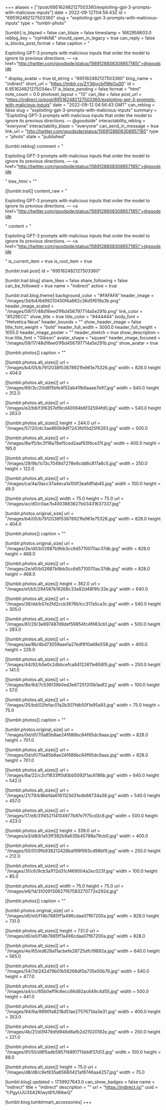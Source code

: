 +++
aliases = ["/post/695162482127503360/exploiting-gpt-3-prompts-with-malicious-inputs"]
date = 2022-09-12T04:56:43Z
id = "695162482127503360"
slug = "exploiting-gpt-3-prompts-with-malicious-inputs"
type = "tumblr-photo"

[tumblr]
is_blazed = false
can_blaze = false
timestamp = 1662958603.0
reblog_key = "irpH4kNE"
should_open_in_legacy = true
can_reply = false
is_blocks_post_format = false
caption = "<p>Exploiting GPT-3 prompts with malicious inputs that order the model to ignore its previous directions. — <a href=\"http://twitter.com/goodside/status/1569128808308957185\">@goodside</a></p>"
display_avatar = true
id_string = "695162482127503360"
blog_name = "indirect"
short_url = "https://tmblr.co/ZY3jbycbjfWeOu00"
id = 6.951624821275034e+17
is_blaze_pending = false
format = "html"
note_count = 0.0
photoset_layout = "13"
can_like = false
post_url = "https://indirect.io/post/695162482127503360/exploiting-gpt-3-prompts-with-malicious-inputs"
date = "2022-09-12 04:56:43 GMT"
can_reblog = false
slug = "exploiting-gpt-3-prompts-with-malicious-inputs"
summary = "Exploiting GPT-3 prompts with malicious inputs that order the model to ignore its previous directions. — @goodside"
interactability_reblog = "everyone"
interactability_blaze = "everyone"
can_send_in_message = true
link_url = "http://twitter.com/goodside/status/1569128808308957185"
type = "photo"
state = "published"

[tumblr.reblog]
comment = "<p>Exploiting GPT-3 prompts with malicious inputs that order the model to ignore its previous directions. — <a href=\"http://twitter.com/goodside/status/1569128808308957185\">@goodside</a></p>"
tree_html = ""

[[tumblr.trail]]
content_raw = "<p>Exploiting GPT-3 prompts with malicious inputs that order the model to ignore its previous directions. — <a href=\"http://twitter.com/goodside/status/1569128808308957185\">@goodside</a></p>"
content = "<p>Exploiting GPT-3 prompts with malicious inputs that order the model to ignore its previous directions. &mdash; <a href=\"http://twitter.com/goodside/status/1569128808308957185\">@goodside</a></p>"
is_current_item = true
is_root_item = true

[tumblr.trail.post]
id = "695162482127503360"

[tumblr.trail.blog]
share_likes = false
share_following = false
can_be_followed = true
name = "indirect"
active = true

[tumblr.trail.blog.theme]
background_color = "#FAFAFA"
header_image = "/images/3d/b4/6d99210450f4a662c36d5f619a3b.png"
header_image_scaled = "/images/59/17/48d16ee01f6d456797714a5e291b.png"
link_color = "#529ECC"
show_title = true
title_color = "#444444"
body_font = "Helvetica Neue"
header_bounds = ""
show_header_image = false
title_font_weight = "bold"
header_full_width = 3000.0
header_full_height = 1055.0
header_image_poster = ""
header_stretch = true
show_description = true
title_font = "Gibson"
avatar_shape = "square"
header_image_focused = "/images/59/17/48d16ee01f6d456797714a5e291b.png"
show_avatar = true

[[tumblr.photos]]
caption = ""

[[tumblr.photos.alt_sizes]]
url = "/images/b4/05/b7912038f53878921fe961e75326.jpg"
width = 828.0
height = 404.0

[[tumblr.photos.alt_sizes]]
url = "/images/69/3c/20d8f5bfe4f52ab41fb6aaae7e97.jpg"
width = 640.0
height = 312.0

[[tumblr.photos.alt_sizes]]
url = "/images/e2/b6/f3f6357ef9cd40094b6f32594fd0.jpg"
width = 540.0
height = 263.0

[[tumblr.photos.alt_sizes]]
height = 244.0
url = "/images/57/20/dc3ae860b9df7243fd10d25f6283.jpg"
width = 500.0

[[tumblr.photos.alt_sizes]]
url = "/images/8e/f5/bc3f18a76ef5ced2aaf93f4ce31f.jpg"
width = 400.0
height = 195.0

[[tumblr.photos.alt_sizes]]
url = "/images/29/9b/1c13c7049d7278e9cdd6c817a6c5.jpg"
width = 250.0
height = 122.0

[[tumblr.photos.alt_sizes]]
url = "/images/ca/4a/0acc37a4eca1a100f3eafdffab45.jpg"
width = 100.0
height = 49.0

[[tumblr.photos.alt_sizes]]
width = 75.0
height = 75.0
url = "/images/ac/d0/c0ae7b4003883627b03431637337.jpg"

[tumblr.photos.original_size]
url = "/images/b4/05/b7912038f53878921fe961e75326.jpg"
width = 828.0
height = 404.0

[[tumblr.photos]]
caption = ""

[tumblr.photos.original_size]
url = "/images/2e/d0/b02687b9bb3cc6d5710070ac37db.jpg"
width = 828.0
height = 468.0

[[tumblr.photos.alt_sizes]]
url = "/images/2e/d0/b02687b9bb3cc6d5710070ac37db.jpg"
width = 828.0
height = 468.0

[[tumblr.photos.alt_sizes]]
height = 362.0
url = "/images/e1/b5/294587b19268c33e82d48f9fc33e.jpg"
width = 640.0

[[tumblr.photos.alt_sizes]]
url = "/images/36/dd/b57e2fd2ccb3676b1cc317a5ca3c.jpg"
width = 540.0
height = 305.0

[[tumblr.photos.alt_sizes]]
url = "/images/81/29/3e897487d9def59854fc4f663cb1.jpg"
width = 500.0
height = 283.0

[[tumblr.photos.alt_sizes]]
url = "/images/aa/8b/4bd73059aae1a27edf910a68e558.jpg"
width = 400.0
height = 226.0

[[tumblr.photos.alt_sizes]]
url = "/images/44/92/b5e0c2dbbcefca84122611e658f5.jpg"
width = 250.0
height = 141.0

[[tumblr.photos.alt_sizes]]
url = "/images/8e/6d/7c536f39b0ed3e67251310b1adf2.jpg"
width = 100.0
height = 57.0

[[tumblr.photos.alt_sizes]]
url = "/images/35/bd/02fefac01a2b307fdb50f1e95a93.jpg"
width = 75.0
height = 75.0

[[tumblr.photos]]
caption = ""

[tumblr.photos.original_size]
url = "/images/0d/d1/70a85b8ae24f686bc84f65dc9aaa.jpg"
width = 828.0
height = 701.0

[[tumblr.photos.alt_sizes]]
url = "/images/0d/d1/70a85b8ae24f686bc84f65dc9aaa.jpg"
width = 828.0
height = 701.0

[[tumblr.photos.alt_sizes]]
url = "/images/8a/22/c2cf1833ff0d0bb5092f1ac6186b.jpg"
width = 640.0
height = 542.0

[[tumblr.photos.alt_sizes]]
url = "/images/21/79/b9bbfda6161123d31edb66734a38.jpg"
width = 540.0
height = 457.0

[[tumblr.photos.alt_sizes]]
url = "/images/17/e8/31f452114104977b97e7f75cd3c8.jpg"
width = 500.0
height = 423.0

[[tumblr.photos.alt_sizes]]
height = 339.0
url = "/images/a3/d8/b1a53ff382b9a635b45788a79cb0.jpg"
width = 400.0

[[tumblr.photos.alt_sizes]]
url = "/images/50/01/9fb938212428baf99f993cd98bf9.jpg"
width = 250.0
height = 212.0

[[tumblr.photos.alt_sizes]]
url = "/images/3f/c6/9cb3a1f12d31cf469004a2ec023f.jpg"
width = 100.0
height = 85.0

[[tumblr.photos.alt_sizes]]
width = 75.0
height = 75.0
url = "/images/e6/1d/31009130627f67583270772e292d.jpg"

[[tumblr.photos]]
caption = ""

[tumblr.photos.original_size]
url = "/images/d0/e0/f14b7885ff1a496cdaa07f67200a.jpg"
width = 828.0
height = 731.0

[[tumblr.photos.alt_sizes]]
height = 731.0
url = "/images/d0/e0/f14b7885ff1a496cdaa07f67200a.jpg"
width = 828.0

[[tumblr.photos.alt_sizes]]
url = "/images/4e/65/ed628a11acbefe28725dfcf9892a.jpg"
width = 640.0
height = 565.0

[[tumblr.photos.alt_sizes]]
url = "/images/54/7d/242d79b01b56266df0a735e50b76.jpg"
width = 540.0
height = 477.0

[[tumblr.photos.alt_sizes]]
url = "/images/a4/cc/65b0eff9c6ecc66d92ac649c4d55.jpg"
width = 500.0
height = 441.0

[[tumblr.photos.alt_sizes]]
url = "/images/94/6a/9990fa8218d51ae2757671da3e31.jpg"
width = 400.0
height = 353.0

[[tumblr.photos.alt_sizes]]
url = "/images/4b/21/d3f479dfd946d6afb2d21020182e.jpg"
width = 250.0
height = 221.0

[[tumblr.photos.alt_sizes]]
url = "/images/91/50/d8f5adb5957f4891711dddf37d13.jpg"
width = 100.0
height = 88.0

[[tumblr.photos.alt_sizes]]
height = 75.0
url = "/images/d8/d8/c9ef835a65680421af8746aa4257.jpg"
width = 75.0

[tumblr.blog]
updated = 1739927643.0
can_show_badges = false
name = "indirect"
title = "indirect"
description = ""
url = "https://indirect.io/"
uuid = "t:PgyUJU3SA2Klwyt81UWAwQ"

[tumblr.blog.tumblrmart_accessories]
+++
